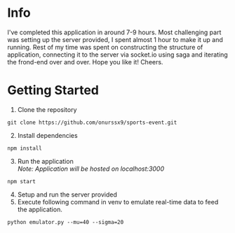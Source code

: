 # Info
  I've completed this application in around 7-9 hours. Most challenging part was setting up the server provided, I spent almost 1 hour to make it up and running. Rest of my time was spent on constructing the structure of application, connecting it to the server via socket.io using saga and iterating the frond-end over and over.
  Hope you like it! Cheers.
# Getting Started
1. Clone the repository
```
git clone https://github.com/onurssx9/sports-event.git
```
2. Install dependencies  
```
npm install
```
3. Run the application  
_Note: Application will be hosted on localhost:3000_
```
npm start
```
4. Setup and run the server provided
5. Execute following command in venv to emulate real-time data to feed the application.
```
python emulator.py --mu=40 --sigma=20
```
